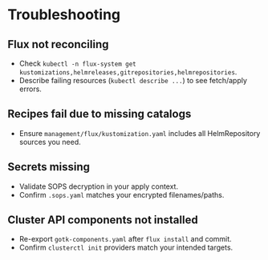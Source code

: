 # Troubleshooting

## Flux not reconciling

- Check `kubectl -n flux-system get kustomizations,helmreleases,gitrepositories,helmrepositories`.
- Describe failing resources (`kubectl describe ...`) to see fetch/apply errors.

## Recipes fail due to missing catalogs

- Ensure `management/flux/kustomization.yaml` includes all HelmRepository sources you need.

## Secrets missing

- Validate SOPS decryption in your apply context.
- Confirm `.sops.yaml` matches your encrypted filenames/paths.

## Cluster API components not installed

- Re-export `gotk-components.yaml` after `flux install` and commit.
- Confirm `clusterctl init` providers match your intended targets.
